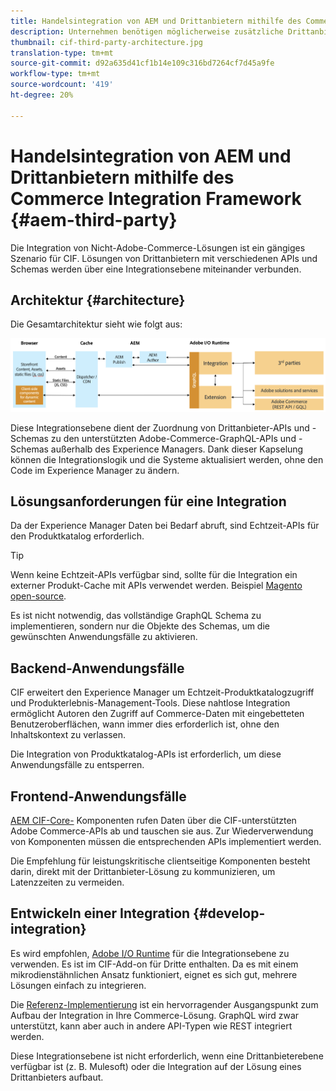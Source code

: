 ```yaml
---
title: Handelsintegration von AEM und Drittanbietern mithilfe des Commerce Integration Framework
description: Unternehmen benötigen möglicherweise zusätzliche Drittanbieterlösungen für den Handel, um ihre Storefront zu betreiben. Das Commerce Integration Framework (CIF) kann in solchen Integrationsszenarien verwendet werden, um eine Drittanbieterlösungen für den Handel mit Adobe Experience Manager über I/O Runtime zu verbinden.
thumbnail: cif-third-party-architecture.jpg
translation-type: tm+mt
source-git-commit: d92a635d41cf1b14e109c316bd7264cf7d45a9fe
workflow-type: tm+mt
source-wordcount: '419'
ht-degree: 20%

---
```


# Handelsintegration von AEM und Drittanbietern mithilfe des Commerce Integration Framework {#aem-third-party}

Die Integration von Nicht-Adobe-Commerce-Lösungen ist ein gängiges Szenario für CIF. Lösungen von Drittanbietern mit verschiedenen APIs und Schemas werden über eine Integrationsebene miteinander verbunden.

## Architektur {#architecture}

Die Gesamtarchitektur sieht wie folgt aus:

![Überblick über die AEM-Nicht-Magento-/-Drittanbieter-Struktur](../assets//AEM_nonMagento_Architecture.png)

Diese Integrationsebene dient der Zuordnung von Drittanbieter-APIs und -Schemas zu den unterstützten Adobe-Commerce-GraphQL-APIs und -Schemas außerhalb des Experience Managers. Dank dieser Kapselung können die Integrationslogik und die Systeme aktualisiert werden, ohne den Code im Experience Manager zu ändern.

## Lösungsanforderungen für eine Integration

Da der Experience Manager Daten bei Bedarf abruft, sind Echtzeit-APIs für den Produktkatalog erforderlich.

>[!TIP]
>
>Wenn keine Echtzeit-APIs verfügbar sind, sollte für die Integration ein externer Produkt-Cache mit APIs verwendet werden. Beispiel [Magento open-source](https://magento.com/products/magento-open-source).

Es ist nicht notwendig, das vollständige GraphQL Schema zu implementieren, sondern nur die Objekte des Schemas, um die gewünschten Anwendungsfälle zu aktivieren.

## Backend-Anwendungsfälle

CIF erweitert den Experience Manager um Echtzeit-Produktkatalogzugriff und Produkterlebnis-Management-Tools. Diese nahtlose Integration ermöglicht Autoren den Zugriff auf Commerce-Daten mit eingebetteten Benutzeroberflächen, wann immer dies erforderlich ist, ohne den Inhaltskontext zu verlassen.

Die Integration von Produktkatalog-APIs ist erforderlich, um diese Anwendungsfälle zu entsperren.

## Frontend-Anwendungsfälle

[AEM CIF-Core-](https://github.com/adobe/aem-core-cif-components) Komponenten rufen Daten über die CIF-unterstützten Adobe Commerce-APIs ab und tauschen sie aus. Zur Wiederverwendung von Komponenten müssen die entsprechenden APIs implementiert werden.

Die Empfehlung für leistungskritische clientseitige Komponenten besteht darin, direkt mit der Drittanbieter-Lösung zu kommunizieren, um Latenzzeiten zu vermeiden.

## Entwickeln einer Integration {#develop-integration}

Es wird empfohlen, [Adobe I/O Runtime](https://www.adobe.io/apis/experienceplatform/runtime.html) für die Integrationsebene zu verwenden. Es ist im CIF-Add-on für Dritte enthalten. Da es mit einem mikrodienstähnlichen Ansatz funktioniert, eignet es sich gut, mehrere Lösungen einfach zu integrieren.

Die [Referenz-Implementierung](https://github.com/adobe/commerce-cif-graphql-integration-reference) ist ein hervorragender Ausgangspunkt zum Aufbau der Integration in Ihre Commerce-Lösung. GraphQL wird zwar unterstützt, kann aber auch in andere API-Typen wie REST integriert werden.

Diese Integrationsebene ist nicht erforderlich, wenn eine Drittanbieterebene verfügbar ist (z. B. Mulesoft) oder die Integration auf der Lösung eines Drittanbieters aufbaut.
